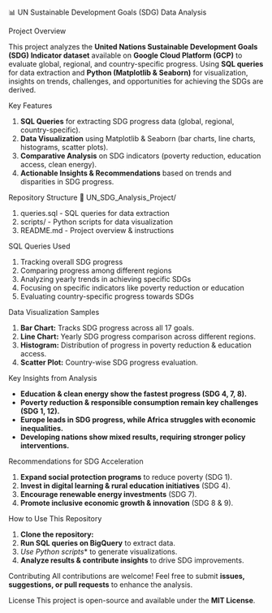📊 UN Sustainable Development Goals (SDG) Data Analysis

Project Overview

This project analyzes the **United Nations Sustainable Development Goals (SDG) Indicator dataset** available on **Google Cloud Platform (GCP)** to evaluate global, regional, and country-specific progress. Using **SQL queries** for data extraction and **Python (Matplotlib & Seaborn)** for visualization, insights on trends, challenges, and opportunities for achieving the SDGs are derived.

Key Features
1. **SQL Queries** for extracting SDG progress data (global, regional, country-specific).  
2. **Data Visualization** using Matplotlib & Seaborn (bar charts, line charts, histograms, scatter plots).  
3. **Comparative Analysis** on SDG indicators (poverty reduction, education access, clean energy).  
4. **Actionable Insights & Recommendations** based on trends and disparities in SDG progress.  

Repository Structure
📂 UN_SDG_Analysis_Project/
1. queries.sql - SQL queries for data extraction
2. scripts/ - Python scripts for data visualization
3. README.md - Project overview & instructions

SQL Queries Used
1. Tracking overall SDG progress
2. Comparing progress among different regions  
3. Analyzing yearly trends in achieving specific SDGs
4. Focusing on specific indicators like poverty reduction or education
5. Evaluating country-specific progress towards SDGs

Data Visualization Samples
1. **Bar Chart:** Tracks SDG progress across all 17 goals.  
2. **Line Chart:** Yearly SDG progress comparison across different regions.  
3. **Histogram:** Distribution of progress in poverty reduction & education access.  
4. **Scatter Plot:** Country-wise SDG progress evaluation.

Key Insights from Analysis
- **Education & clean energy show the fastest progress (SDG 4, 7, 8).**
- **Poverty reduction & responsible consumption remain key challenges (SDG 1, 12).**
- **Europe leads in SDG progress, while Africa struggles with economic inequalities.**
- **Developing nations show mixed results, requiring stronger policy interventions.**

Recommendations for SDG Acceleration
1. **Expand social protection programs** to reduce poverty (SDG 1).  
2. **Invest in digital learning & rural education initiatives** (SDG 4).  
3. **Encourage renewable energy investments** (SDG 7).  
4. **Promote inclusive economic growth & innovation** (SDG 8 & 9).  

How to Use This Repository
1.  **Clone the repository:**  
2.  **Run SQL queries on BigQuery** to extract data.  
3.  *Use Python scripts** to generate visualizations.  
4.  **Analyze results & contribute insights** to drive SDG improvements.  

Contributing
All contributions are welcome! Feel free to submit **issues, suggestions, or pull requests** to enhance the analysis.

License
This project is open-source and available under the **MIT License**.



